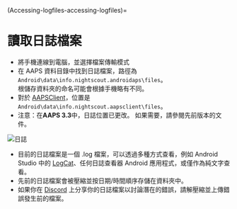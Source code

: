 (Accessing-logfiles-accessing-logfiles)=

# 讀取日誌檔案

* 將手機連線到電腦，並選擇檔案傳輸模式
* 在 AAPS 資料目錄中找到日誌檔案，路徑為 `Android\data\info.nightscout.androidaps\files`。  
    根儲存資料夾的命名可能會根據手機略有不同。
* 對於 [AAPSClient](#RemoteControl_aapsclient)，位置是 `Android\data\info.nightscout.aapsclient\files`。
* 注意：在**AAPS 3.3**中，日誌位置已更改。 如果需要，請參閱先前版本的文件。

![日誌](../images/aapslog.png)

* 目前的日誌檔案是一個 .log 檔案，可以透過多種方式查看，例如 Android Studio 中的 [LogCat](https://developer.android.com/studio/debug/am-logcat.html)、任何日誌查看器 Android 應用程式，或僅作為純文字查看。 
* 先前的日誌檔案會被壓縮並按日期/時間順序存儲在資料夾中。 
* 如果你在 [Discord](https://discord.gg/4fQUWHZ4Mw) 上分享你的日誌檔案以討論潛在的錯誤，請解壓縮並上傳錯誤發生前的檔案。